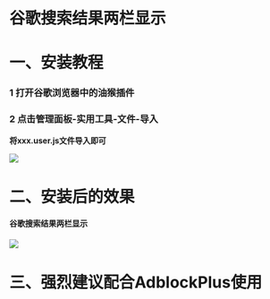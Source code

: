 # 谷歌搜索结果两栏显示


# 一、安装教程
### 1 打开谷歌浏览器中的油猴插件
### 2 点击管理面板-实用工具-文件-导入 
**将xxx.user.js文件导入即可**

![](https://s1.ax1x.com/2020/07/30/amxTjU.png)

# 二、安装后的效果
#### 谷歌搜索结果两栏显示
![](https://s1.ax1x.com/2020/07/30/aubnRU.png)

# 三、强烈建议配合AdblockPlus使用
